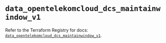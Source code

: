 # `data_opentelekomcloud_dcs_maintainwindow_v1`

Refer to the Terraform Registry for docs: [`data_opentelekomcloud_dcs_maintainwindow_v1`](https://registry.terraform.io/providers/opentelekomcloud/opentelekomcloud/1.36.51/docs/data-sources/dcs_maintainwindow_v1).
